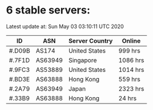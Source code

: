 # 6 stable servers:

Latest update at: Sun May 03 03:10:11 UTC 2020

| ID | ASN | Server Country | Online |
| -- | --- | -------------- | ------ |
| #.D09B | AS174 | United States | 999 hrs |
| #.7F1D | AS63949 | Singapore | 1086 hrs |
| #.9FC3 | AS53889 | United States | 1014 hrs |
| #.BD3E | AS63888 | Hong Kong | 559 hrs |
| #.2A79 | AS63949 | Japan | 2323 hrs |
| #.33B9 | AS63888 | Hong Kong | 24 hrs |

